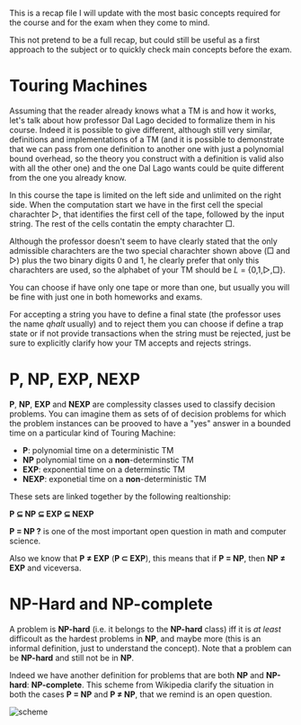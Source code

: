 This is a recap file I will update with the most basic concepts required for the course and for the exam when they come to mind.

This not pretend to be a full recap, but could still be useful as a first approach to the subject or to quickly check main concepts before the exam.

# Touring Machines
Assuming that the reader already knows what a TM is and how it works, let's talk about how professor Dal Lago decided to formalize them in his course.
Indeed it is possible to give different, although still very similar, definitions and implementations of a TM (and it is possible to demonstrate that we can pass from one definition to another one with just a polynomial bound overhead, so the theory you construct with a definition is valid also with all the other one) and the one Dal Lago wants could be quite different from the one you already know.

In this course the tape is limited on the left side and unlimited on the right side. When the computation start we have in the first cell the special charachter ▷, that identifies the first cell of the tape, followed by the input string. The rest of the cells contatin the empty charachter □.

Although the professor doesn't seem to have clearly stated that the only admissible charachters are the two special charachter shown above (□ and ▷) plus the two binary digits 0 and 1, he clearly prefer that only this charachters are used, so the alphabet of your TM should be _L_ = {0,1,▷,□}.

You can choose if have only one tape or more than one, but usually you will be fine with just one in both homeworks and exams.

For accepting a string you have to define a final state (the professor uses the name _qhalt_ usually) and to reject them you can choose if define a trap state or if not provide transactions when the string must be rejected, just be sure to explicitly clarify how your TM accepts and rejects strings.

# P, NP, EXP, NEXP

**P**, **NP**, **EXP** and **NEXP** are complessity classes used to classify decision problems.
You can imagine them as sets of of decision problems for which the problem instances can be prooved to have a "yes" answer in a bounded time on a particular kind of Touring Machine:
 - **P**: polynomial time on a deterministic TM
 - **NP** polynomial time on a **non**-determinstic TM
 - **EXP**: exponential time on a determinstic TM
 - **NEXP**: exponetial time on a **non**-deterministic TM

These sets are linked together by the following realtionship:

**P ⊆ NP ⊆ EXP ⊆ NEXP**

**P = NP ?** is one of the most important open question in math and computer science.

Also we know that **P ≠ EXP** (**P ⊂ EXP**), this means that if **P = NP**, then **NP ≠ EXP** and viceversa.

# NP-Hard and NP-complete

A problem is **NP-hard** (i.e. it belongs to the **NP-hard** class) iff it is _at least_ difficoult as the hardest problems in **NP**, and maybe more (this is an informal definition, just to understand the concept). Note that a problem can be **NP-hard** and still not be in **NP**.

Indeed we have another definition for problems that are both **NP** and **NP-hard**: **NP-complete**.
This scheme from Wikipedia clarify the situation in both the cases **P = NP** and **P ≠ NP**, that we remind is an open question. 

![scheme](https://upload.wikimedia.org/wikipedia/commons/thumb/a/a0/P_np_np-complete_np-hard.svg/800px-P_np_np-complete_np-hard.svg.png)
